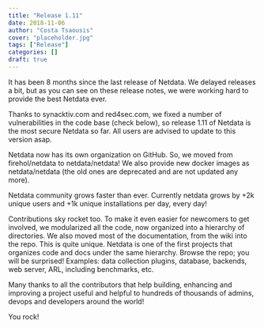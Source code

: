 ```yaml
---
title: "Release 1.11"
date: 2018-11-06
author: "Costa Tsaousis"
cover: "placeholder.jpg"
tags: ["Release"]
categories: []
draft: true
---
```


It has been 8 months since the last release of Netdata. We delayed releases a bit, but as you can see on these release notes, we were working hard to provide the best Netdata ever.

Thanks to synacktiv.com and red4sec.com, we fixed a number of vulnerabilities in the code base (check below), so release 1.11 of Netdata is the most secure Netdata so far. All users are advised to update to this version asap.

Netdata now has its own organization on GitHub. So, we moved from firehol/netdata to netdata/netdata! We also provide new docker images as netdata/netdata (the old ones are deprecated and are not updated any more).

Netdata community grows faster than ever. Currently netdata grows by +2k unique users and +1k unique installations per day, every day!

Contributions sky rocket too. To make it even easier for newcomers to get involved, we modularized all the code, now organized into a hierarchy of directories. We also moved most of the documentation, from the wiki into the repo. This is quite unique. Netdata is one of the first projects that organizes code and docs under the same hierarchy. Browse the repo; you will be surprised! Examples: data collection plugins, database, backends, web server, ARL, including benchmarks, etc.

Many thanks to all the contributors that help building, enhancing and improving a project useful and helpful to hundreds of thousands of admins, devops and developers around the world!

You rock!